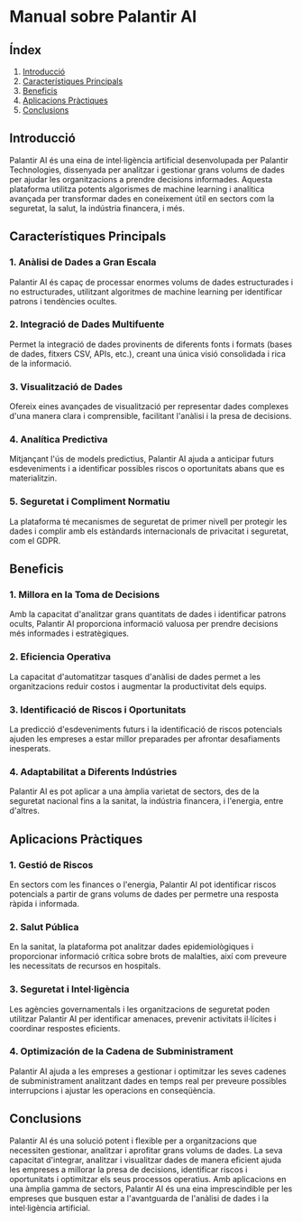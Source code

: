 # Manual sobre Palantir AI

## Índex

1. [Introducció](#introduccio)
2. [Característiques Principals](#caracteristiques-principals)
3. [Beneficis](#beneficis)
4. [Aplicacions Pràctiques](#aplicacions-practiques)
5. [Conclusions](#conclusions)

## Introducció

Palantir AI és una eina de intel·ligència artificial desenvolupada per Palantir Technologies, dissenyada per analitzar i gestionar grans volums de dades per ajudar les organitzacions a prendre decisions informades. Aquesta plataforma utilitza potents algorismes de machine learning i analítica avançada per transformar dades en coneixement útil en sectors com la seguretat, la salut, la indústria financera, i més.

## Característiques Principals

### 1. Anàlisi de Dades a Gran Escala
Palantir AI és capaç de processar enormes volums de dades estructurades i no estructurades, utilitzant algoritmes de machine learning per identificar patrons i tendències ocultes.

### 2. Integració de Dades Multifuente
Permet la integració de dades provinents de diferents fonts i formats (bases de dades, fitxers CSV, APIs, etc.), creant una única visió consolidada i rica de la informació.

### 3. Visualització de Dades
Ofereix eines avançades de visualització per representar dades complexes d'una manera clara i comprensible, facilitant l'anàlisi i la presa de decisions.

### 4. Analítica Predictiva
Mitjançant l'ús de models predictius, Palantir AI ajuda a anticipar futurs esdeveniments i a identificar possibles riscos o oportunitats abans que es materialitzin.

### 5. Seguretat i Compliment Normatiu
La plataforma té mecanismes de seguretat de primer nivell per protegir les dades i complir amb els estàndards internacionals de privacitat i seguretat, com el GDPR.

## Beneficis

### 1. Millora en la Toma de Decisions
Amb la capacitat d'analitzar grans quantitats de dades i identificar patrons ocults, Palantir AI proporciona informació valuosa per prendre decisions més informades i estratègiques.

### 2. Eficiencia Operativa
La capacitat d'automatitzar tasques d'anàlisi de dades permet a les organitzacions reduir costos i augmentar la productivitat dels equips.

### 3. Identificació de Riscos i Oportunitats
La predicció d'esdeveniments futurs i la identificació de riscos potencials ajuden les empreses a estar millor preparades per afrontar desafiaments inesperats.

### 4. Adaptabilitat a Diferents Indústries
Palantir AI es pot aplicar a una àmplia varietat de sectors, des de la seguretat nacional fins a la sanitat, la indústria financera, i l'energia, entre d'altres.

## Aplicacions Pràctiques

### 1. Gestió de Riscos
En sectors com les finances o l'energia, Palantir AI pot identificar riscos potencials a partir de grans volums de dades per permetre una resposta ràpida i informada.

### 2. Salut Pública
En la sanitat, la plataforma pot analitzar dades epidemiològiques i proporcionar informació crítica sobre brots de malalties, així com preveure les necessitats de recursos en hospitals.

### 3. Seguretat i Intel·ligència
Les agències governamentals i les organitzacions de seguretat poden utilitzar Palantir AI per identificar amenaces, prevenir activitats il·lícites i coordinar respostes eficients.

### 4. Optimización de la Cadena de Subministrament
Palantir AI ajuda a les empreses a gestionar i optimitzar les seves cadenes de subministrament analitzant dades en temps real per preveure possibles interrupcions i ajustar les operacions en conseqüència.

## Conclusions

Palantir AI és una solució potent i flexible per a organitzacions que necessiten gestionar, analitzar i aprofitar grans volums de dades. La seva capacitat d'integrar, analitzar i visualitzar dades de manera eficient ajuda les empreses a millorar la presa de decisions, identificar riscos i oportunitats i optimitzar els seus processos operatius. Amb aplicacions en una àmplia gamma de sectors, Palantir AI és una eina imprescindible per les empreses que busquen estar a l'avantguarda de l'anàlisi de dades i la intel·ligència artificial.
